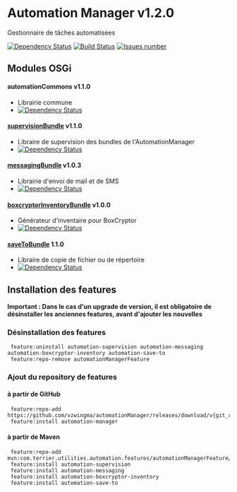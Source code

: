 # Automation Manager v1.2.0
Gestionnaire de tâches automatisées

[![Dependency Status](https://www.versioneye.com/user/projects/566f2ef71079970030000001/badge.svg?style=flat)](https://www.versioneye.com/user/projects/566f2ef71079970030000001)
<a href='https://travis-ci.org/vzwingma/automationManager'><img src='https://api.travis-ci.org/vzwingma/automationManager.svg?branch=master' alt='Build Status' /></a>
<a href='https://github.com/vzwingma/automationManager/issues'><img src='http://githubbadges.herokuapp.com/vzwingma/automationManager/issues?style=square' alt='Issues number' /></a>


## Modules OSGi

#### automationCommons v1.1.0
  *  Librairie commune
  * [![Dependency Status](https://www.versioneye.com/user/projects/566f2f0c107997003e000001/badge.svg?style=flat)](https://www.versioneye.com/user/projects/566f2f0c107997003e000001)

#### [supervisionBundle](https://github.com/vzwingma/automationManager/wiki/%5BBUNDLE%5D-Supervision) v1.1.0
  *  Libraire de supervision des bundles de l'AutomationManager
  *  [![Dependency Status](https://www.versioneye.com/user/projects/5675bcf2107997002d0008e4/badge.svg?style=flat)](https://www.versioneye.com/user/projects/5675bcf2107997002d0008e4)

#### [messagingBundle](https://github.com/vzwingma/automationManager/wiki/%5BBUNDLE%5D-Messaging) v1.0.3 
  *  Librairie d'envoi de mail et de SMS
  * [![Dependency Status](https://www.versioneye.com/user/projects/566f2f1b1079970030000014/badge.svg?style=flat)](https://www.versioneye.com/user/projects/566f2f1b1079970030000014)
    

#### [boxcryptorInventoryBundle](https://github.com/vzwingma/automationManager/wiki/%5BBUNDLE%5D-Boxcryptor-Inventory-Generator) v1.0.0
  *  Générateur d'inventaire pour BoxCryptor
  * [![Dependency Status](https://www.versioneye.com/user/projects/5675bcf1107997003e000859/badge.svg?style=flat)](https://www.versioneye.com/user/projects/5675bcf1107997003e000859)

#### [saveToBundle](https://github.com/vzwingma/automationManager/wiki/%5BBUNDLE%5D-SaveTo) 1.1.0
  *  Libraire de copie de fichier ou de répertoire
  *  [![Dependency Status](https://www.versioneye.com/user/projects/566f2f24107997003e000004/badge.svg?style=flat)](https://www.versioneye.com/user/projects/566f2f24107997003e000004)

## Installation des features

**Important : Dans le cas d'un upgrade de version, il est obligatoire de désinstaller les anciennes features, avant d'ajouter les nouvelles**

### Désinstallation des features

     feature:uninstall automation-supervision automation-messaging automation-boxcryptor-inventory automation-save-to
     feature:repo-remove automationManagerFeature

### Ajout du repository de features

#### à partir de GitHub

     feature:repo-add https://github.com/vzwingma/automationManager/releases/download/v{git_release}/feature.xml
     feature:install automation-manager
     
#### à partir de Maven

     feature:repo-add mvn:com.terrier.utilities.automation.features/automationManagerFeature/1.2.0/xml/features
     feature:install automation-supervision
     feature:install automation-messaging
     feature:install automation-boxcryptor-inventory
     feature:install automation-save-to